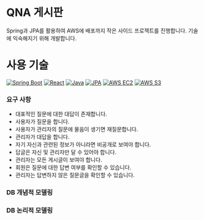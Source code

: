 # QNA 게시판
Spring과 JPA를 활용하여 AWS에 배포까지 작은 사이드 프로젝트를 진행합니다.
기술에 익숙해지기 위해 개발합니다.



# 사용 기술
[![Spring Boot](https://img.shields.io/badge/-Spring_Boot-6DB33F?style=flat&logo=spring-boot&logoColor=white)](https://spring.io/projects/spring-boot)
[![React](https://img.shields.io/badge/-React-61DAFB?style=flat&logo=react&logoColor=white)](https://reactjs.org/)
[![Java](https://img.shields.io/badge/-Java-007396?style=flat&logo=java&logoColor=white)](https://www.java.com/)
[![JPA](https://img.shields.io/badge/-JPA-59666C?style=flat&logo=java&logoColor=white)](https://docs.oracle.com/javaee/7/tutorial/persistence-intro.htm)
[![AWS EC2](https://img.shields.io/badge/-AWS_EC2-232F3E?style=flat&logo=amazon-aws&logoColor=white)](https://aws.amazon.com/ec2/)
[![AWS S3](https://img.shields.io/badge/-AWS_S3-569A31?style=flat&logo=amazon-aws&logoColor=white)](https://aws.amazon.com/s3/)

### 요구 사항
- 대표적인 질문에 대한 대답이 존재합니다.
- 사용자가 질문을 합니다.
- 사용자가 관리자의 질문에 물음이 생기면 재질문합니다.
- 관리자가 대답을 합니다.
- 자기 자신과 관련된 정보가 아니라면 비공개로 보여야 합니다.
- 답글은 자신 및 관리자만 달 수 있어야 합니다.
- 관리자는 모든 게시글이 보여야 합니다.
- 회원은 질문에 대한 답변 여부를 확인할 수 있습니다.
- 관리자는 답변하지 않은 질문글을 확인할 수 있습니다.

### DB 개념적 모델링
### DB 논리적 모델링

